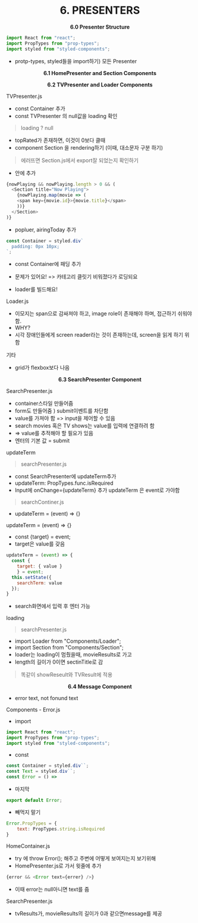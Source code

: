 <h1 align="center">
6. PRESENTERS
</h1> 
<p align="center">
  <strong>6.0 Presenter Structure</strong><br>
</p>

```javascript
import React from "react";
import PropTypes from "prop-types";
import styled from "styled-components";
```
+ protp-types, styled들을 import하기) 모든 Presenter

<p align="center">
  <strong>6.1 HomePresenter and Section Components </strong><br>
</p>

<p align="center">
  <strong>6.2 TVPresenter and Loader Components </strong><br>
</p>

TVPresenter.js
+ const Container 추가
+ const TVPresenter 의 null값을 loading 확인
> loading ? null  
+ topRated가 존재하면, 이것이 0보다 클때
+ component Section 을 rendering하기 (이때, 대소문자 구분 하기)
> 에러뜨면 Section.js에서 export잘 되었는지 확인하기
+  <Container> 안에 추가
```javascript
{nowPlaying && nowPlaying.length > 0 && (
  <Section title="Now Playing">
    {nowPlaying.map(movie => (
    <span key={movie.id}>{movie.title}</span>
    ))}
  </Section>
)}
```
+ popluer, airingToday 추가

```javascript
const Container = styled.div`
  padding: 0px 10px;
`;
```
+ const Container에 패딩 추가

+ 문제가 있어요! => 카테고리 클릿기 비워졌다가 로딩되요
+ loader를 빌드해요!


Loader.js
+ 이모지는 span으로 감싸져야 하고, image role이 존재해야 하며, 접근하기 쉬워야 함.
+ WHY? 
+ 시각 장애인들에게 screen reader라는 것이 존재하는데, screen을 읽게 하기 위함

기타
+ grid가 flexbox보다 나음

<p align="center">
  <strong>6.3 SearchPresenter Component  </strong><br>
</p>

SearchPresenter.js
+ container스타일 만들어줌
+ form도 만들어줌 ) submit이벤트를 차단함
+ value를 가져야 함 => input을 제어할 수 있음
+ search movies 혹은 TV shows는 value를 입력에 연결하려 함
+ => value를 추적해야 할 필요가 있음
+ 엔터의 기본 값 = submit

updateTerm
> searchPresenter.js
+ const SearchPresenter에 updateTerm추가
+ updateTerm: PropTypes.func.isRequired
+ Input에 onChange={updateTerm} 추가
updateTerm 은 event로 가야함
> searchContiner.js
+  updateTerm = (event) => {}

updateTerm = (event) => {}
+ const {target} = event;
+ target은 value를 갖음

```javascript
updateTerm = (event) => {
  const {
    target: { value }
    } = event;
  this.setState({
    searchTerm: value
  });
}
```
+ search화면에서 입력 후 엔터 가능

loading
> searchPresenter.js
+ import Loader from "Components/Loader";
+ import Section from "Components/Section";
+ loader는 loading이 멈췄을때, movieResults로 가고
+ length의 길이가 0이면 sectinTitle로 감
> 똑같이 showReseult와 TVResult에 적용

<p align="center">
  <strong>6.4 Message Component  </strong><br>
</p>

+ error text, not fonund text

Components - Error.js
+ import
```javascript
import React from "react";
import PropTypes from "prop-types";
import styled from "styled-components";
```
+ const
```javascript
const Container = styled.div``;
const Text = styled.div``;
const Error = () =>
```
+ 마지막
```javascript
export default Error;
```
+ 빼먹지 말기
```javascript
Error.PropTypes = {
    text: PropTypes.string.isRequired
}
```

HomeContainer.js
+ try 에 throw Error(); 해주고 주변에 어떻게 보여지는지 보기위해
+ HomePresenter.js로 가서 </Container> 윗줄에 추가
```javascript
{error && <Error text={errer} />}
```
+ 이때 error는 null아니면 text를 줌

SearchPresenter.js
+ tvResults가, movieResults의 길이가 0과 같으면message를 제공

